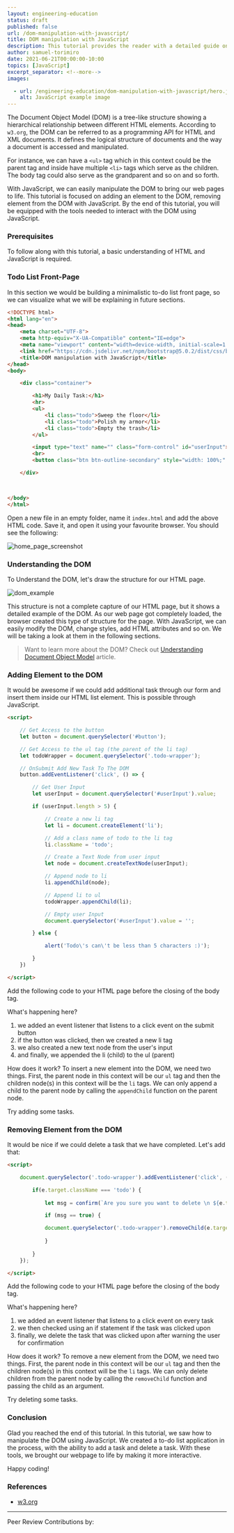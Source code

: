 ```yaml
---
layout: engineering-education
status: draft
published: false
url: /dom-manipulation-with-javascript/
title: DOM manipulation with JavaScript
description: This tutorial provides the reader with a detailed guide on manipulating the Document Object Model with JavaScript.
author: samuel-torimiro
date: 2021-06-21T00:00:00-10:00
topics: [JavaScript]
excerpt_separator: <!--more-->
images:

  - url: /engineering-education/dom-manipulation-with-javascript/hero.jpg
    alt: JavaScript example image
---
```

The Document Object Model (DOM) is a tree-like structure showing a hierarchical relationship between different HTML elements. According to `w3.org`, the DOM can be referred to as a programming API for HTML and XML documents. It defines the logical structure of documents and the way a document is accessed and manipulated.
<!--more-->

For instance, we can have a `<ul>` tag which in this context could be the parent tag and inside have multiple `<li>` tags which serve as the children. The body tag could also serve as the grandparent and so on and so forth. 

With JavaScript, we can easily manipulate the DOM to bring our web pages to life. This tutorial is focused on adding an element to the DOM, removing element from the DOM with JavaScript. By the end of this tutorial, you will be equipped with the tools needed to interact with the DOM using JavaScript.

### Prerequisites
To follow along with this tutorial, a basic understanding of HTML and JavaScript is required.

### Todo List Front-Page
In this section we would be building a minimalistic to-do list front page, so we can visualize what we will be explaining in future sections.

```html
<!DOCTYPE html>
<html lang="en">
<head>
    <meta charset="UTF-8">
    <meta http-equiv="X-UA-Compatible" content="IE=edge">
    <meta name="viewport" content="width=device-width, initial-scale=1.0">
    <link href="https://cdn.jsdelivr.net/npm/bootstrap@5.0.2/dist/css/bootstrap.min.css" rel="stylesheet" integrity="sha384-EVSTQN3/azprG1Anm3QDgpJLIm9Nao0Yz1ztcQTwFspd3yD65VohhpuuCOmLASjC" crossorigin="anonymous">
    <title>DOM manipulation with JavaScript</title>
</head>
<body>

    <div class="container">

        <h1>My Daily Task:</h1>
        <hr>
        <ul>
            <li class="todo">Sweep the floor</li>
            <li class="todo">Polish my armor</li>
            <li class="todo">Empty the trash</li>
        </ul>

        <input type="text" name="" class="form-control" id="userInput">
        <br>
        <button class="btn btn-outline-secondary" style="width: 100%;" id="button">Add New Task</button>

    </div>

    

</body>
</html>
```

Open a new file in an empty folder, name it `index.html` and add the above HTML code. Save it, and open it using your favourite browser. You should see the following:

![home_page_screenshot](/engineering-education/dom-manipulation-with-javascript/home-page-screenshot.png)

### Understanding the DOM
To Understand the DOM, let's draw the structure for our HTML page.

![dom_example](/engineering-education/dom-manipulation-with-javascript/dom-example.png)

This structure is not a complete capture of our HTML page, but it shows a detailed example of the DOM. As our web page got completely loaded, the browser created this type of structure for the page. With JavaScript, we can easily modify the DOM, change styles, add HTML attributes and so on. We will be taking a look at them in the following sections.

> Want to learn more about the DOM? Check out [Understanding Document Object Model](https://www.section.io/engineering-education/document-object-model/) article.

### Adding Element to the DOM
It would be awesome if we could add additional task through our form and insert them inside our HTML list element. This is possible through JavaScript. 

```html
<script>

    // Get Access to the button
    let button = document.querySelector('#button');

    // Get Access to the ul tag (the parent of the li tag)
    let todoWrapper = document.querySelector('.todo-wrapper');

    // OnSubmit Add New Task To The DOM
    button.addEventListener('click', () => {

        // Get User Input
        let userInput = document.querySelector('#userInput').value;

        if (userInput.length > 5) {

            // Create a new li tag
            let li = document.createElement('li');

            // Add a class name of todo to the li tag
            li.className = 'todo';

            // Create a Text Node from user input
            let node = document.createTextNode(userInput);

            // Append node to li
            li.appendChild(node);

            // Append li to ul
            todoWrapper.appendChild(li);

            // Empty user Input
            document.querySelector('#userInput').value = '';

        } else {

            alert('Todo\'s can\'t be less than 5 characters :)');

        }
    })

</script>
```

Add the following code to your HTML page before the closing of the body tag.

What's happening here?
1. we added an event listener that listens to a click event on the submit button
1. if the button was clicked, then we created a new li tag
1. we also created a new text node from the user's input
1. and finally, we appended the li (child) to the ul (parent)

How does it work?
To insert a new element into the DOM, we need two things. First, the parent node in this context will be our `ul` tag and then the children node(s) in this context will be the `li` tags. We can only append a child to the parent node by calling the `appendChild` function on the parent node.

Try adding some tasks.

### Removing Element from the DOM
It would be nice if we could delete a task that we have completed. Let's add that:

```html
<script>

    document.querySelector('.todo-wrapper').addEventListener('click', (e) => {

        if(e.target.className === 'todo') {
        
            let msg = confirm(`Are you sure you want to delete \n ${e.target.innerText}`)

            if (msg == true) {

            document.querySelector('.todo-wrapper').removeChild(e.target)
            
            }
            
        }
    });

</script>  
```

Add the following code to your HTML page before the closing of the body tag.

What's happening here?
1. we added an event listener that listens to a click event on every task
1. we then checked using an if statement if the task was clicked upon
1. finally, we delete the task that was clicked upon after warning the user for confirmation

How does it work?
To remove a new element from the DOM, we need two things. First, the parent node in this context will be our `ul` tag and then the children node(s) in this context will be the `li` tags. We can only delete children from the parent node by calling the `removeChild` function and passing the child as an argument.

Try deleting some tasks.

### Conclusion
Glad you reached the end of this tutorial. In this tutorial, we saw how to manipulate the DOM using JavaScript. We created a to-do list application in the process, with the ability to add a task and delete a task. With these tools, we brought our webpage to life by making it more interactive.

Happy coding!

### References
- [w3.org](https://www.w3.org/TR/WD-DOM/introduction.html)

---
Peer Review Contributions by: 


